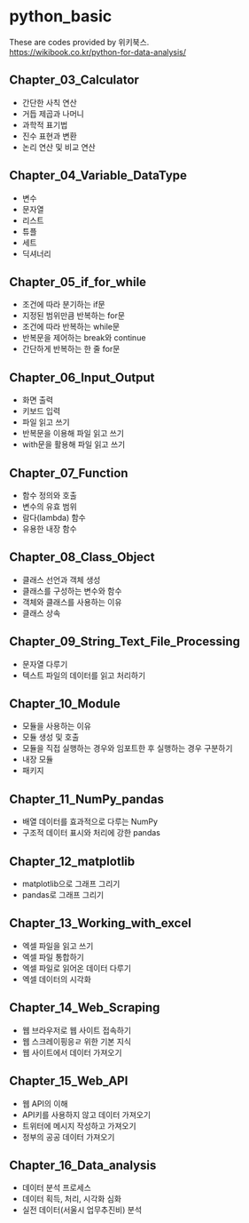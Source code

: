 # python_basic
These are codes provided by 위키북스. <br/>
https://wikibook.co.kr/python-for-data-analysis/

## Chapter_03_Calculator

* 간단한 사칙 연산
* 거듭 제곱과 나머니
* 과학적 표기법
* 진수 표현과 변환
* 논리 연산 및 비교 연산


## Chapter_04_Variable_DataType
* 변수
* 문자열
* 리스트
* 튜플
* 세트
* 딕셔너리

## Chapter_05_if_for_while
* 조건에 따라 분기하는 if문
* 지정된 범위만큼 반복하는 for문
* 조건에 따라 반복하는 while문
* 반복문을 제어하는 break와 continue
* 간단하게 반복하는 한 줄 for문

## Chapter_06_Input_Output
* 화면 출력
* 키보드 입력
* 파일 읽고 쓰기
* 반복문을 이용해 파일 읽고 쓰기
* with문을 활용해 파일 읽고 쓰기

## Chapter_07_Function
* 함수 정의와 호출
* 변수의 유효 범위
* 람다(lambda) 함수
* 유용한 내장 함수

## Chapter_08_Class_Object
* 클래스 선언과 객체 생성
* 클래스를 구성하는 변수와 함수
* 객체와 클래스를 사용하는 이유
* 클래스 상속

## Chapter_09_String_Text_File_Processing
* 문자열 다루기
* 텍스트 파일의 데이터를 읽고 처리하기

## Chapter_10_Module
* 모듈을 사용하는 이유
* 모듈 생성 및 호출
* 모듈을 직접 실행하는 경우와 임포트한 후 실행하는 경우 구분하기
* 내장 모듈
* 패키지
## Chapter_11_NumPy_pandas
* 배열 데이터를 효과적으로 다루는 NumPy
* 구조적 데이터 표시와 처리에 강한 pandas

## Chapter_12_matplotlib
* matplotlib으로 그래프 그리기
* pandas로 그래프 그리기

## Chapter_13_Working_with_excel
* 엑셀 파일을 읽고 쓰기
* 엑셀 파일 통합하기
* 엑셀 파일로 읽어온 데이터 다루기
* 엑셀 데이터의 시각화

## Chapter_14_Web_Scraping
* 웹 브라우저로 웹 사이트 접속하기
* 웹 스크레이핑응ㄹ 위한 기본 지식
* 웹 사이트에서 데이터 가져오기

## Chapter_15_Web_API
* 웹 API의 이해
* API키를 사용하지 않고 데이터 가져오기
* 트위터에 메시지 작성하고 가져오기
* 정부의 공공 데이터 가져오기

## Chapter_16_Data_analysis
* 데이터 분석 프로세스
* 데이터 획득, 처리, 시각화 심화
* 실전 데이터(서울시 업무추진비) 분석
